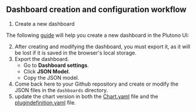 ## Dashboard creation and configuration workflow


1. Create a new dashboard

The following [guide](https://github.com/cloudoperators/greenhouse-extensions/blob/main/plutono/README.md#example-datasource-config) will help you create a new dashboard in the Plutono UI:

2. After creating and modifying the dashboard, you must export it, as it will be lost if it is saved in the browser's local storage.
3. Export the dashboard.
   - Go to **Dashboard settings**.
   - Click **JSON Model**.
   - Copy the JSON model.
4. Come back here to your Github repository and create or modify the JSON files in the `dashboards` directory.
5. update the chart version in both the [Chart.yaml](https://github.com/cobaltcore-dev/cloud-storage-operations/blob/main/charts/ceph-operations/Chart.yaml) file and the [plugindefinition.yaml](https://github.com/cobaltcore-dev/cloud-storage-operations/blob/main/charts/ceph-operations/plugindefinition.yaml) file.
